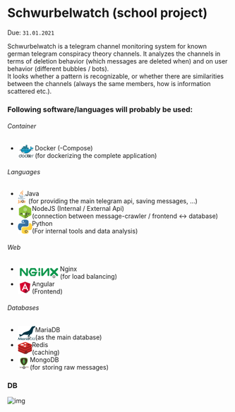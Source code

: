 # Schwurbelwatch (school project)
Due: `31.01.2021`  
  
Schwurbelwatch is a telegram channel monitoring system for known german telegram conspiracy theory channels.
It analyzes the channels in terms of deletion behavior (which messages are deleted when) and on user behavior (different bubbles / bots).  
It looks whether a pattern is recognizable, or whether there are similarities between the channels (always the same members, how is information scattered etc.).

### Following software/languages will probably be used:

###### Container
* <img src="assets/docker.png" height="32px" align="left" />Docker (-Compose) 
  * (for dockerizing the complete application)

###### Languages
* <img src="assets/java.png" height="32px" align="left" />Java 
  * (for providing the main telegram api, saving messages, ...)
* <img src="assets/nodejs.png" height="32px" align="left" />NodeJS (Internal / External Api) 
  * (connection between message-crawler / frontend <-> database)
* <img src="assets/python.png" height="32px" align="left" />Python
  * (For internal tools and data analysis)

###### Web
* <img src="assets/nginx.png" height="32px" align="left" />Nginx 
  * (for load balancing)
* <img src="assets/angular.png" height="32px" align="left" />Angular 
  * (Frontend)

###### Databases
* <img src="assets/mariadb.png" height="32px" align="left" />MariaDB 
  * (as the main database)
* <img src="assets/redis.png" height="32px" align="left" />Redis 
  * (caching)
* <img src="assets/mongodb.png" height="32px" align="left" />MongoDB
  * (for storing raw messages)

### DB
![img](https://i.imgur.com/YpmQavy.png)
